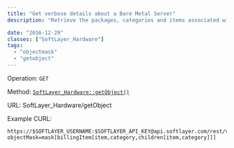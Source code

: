 ```yaml
---
title: "Get verbose details about a Bare Metal Server"
description: "Retrieve the packages, categories and items associated with a Bare Metal Server."

date: "2016-12-29"
classes: ["SoftLayer_Hardware"]
tags:
  - "objectmask"
  - "getobject"
---
```


Operation: `GET`

Method: [`SoftLayer_Hardware::getObject()`](http://sldn.softlayer.com/reference/services/SoftLayer_Hardware/getObject)

URL: SoftLayer_Hardware/getObject

Example CURL:

```
https://$SOFTLAYER_USERNAME:$SOFTLAYER_API_KEY@api.softlayer.com/rest/v3/SoftLayer_Hardware/$serverId/getObject.json?objectMask=mask[billingItem[item,category,children[item,category]]]

```